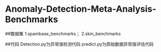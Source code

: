 # Anomaly-Detection-Meta-Analysis-Benchmarks
##数据集
1.spambase_benchmarks；
2.skin_benchmarks

##代码
Detection.py为异常值检测代码
predict.py为原始数据异常值评估代码
